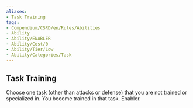 ```yaml
---
aliases:
- Task Training
tags:
- Compendium/CSRD/en/Rules/Abilities
- Ability
- Ability/ENABLER
- Ability/Cost/0
- Ability/Tier/Low
- Ability/Categories/Task
---
```


  
## Task Training  
Choose one task (other than attacks or defense) that you are not trained or specialized in. You become trained in that task. Enabler.
